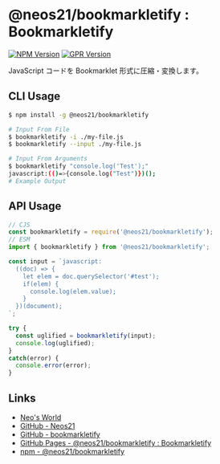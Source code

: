 # @neos21/bookmarkletify : Bookmarkletify

[![NPM Version](https://img.shields.io/npm/v/@neos21/bookmarkletify.svg)](https://www.npmjs.com/package/@neos21/bookmarkletify) [![GPR Version](https://img.shields.io/github/package-json/v/neos21/bookmarkletify?label=github)](https://github.com/Neos21/bookmarkletify/pkgs/npm/bookmarkletify)

JavaScript コードを Bookmarklet 形式に圧縮・変換します。


## CLI Usage

```bash
$ npm install -g @neos21/bookmarkletify

# Input From File
$ bookmarkletify -i ./my-file.js
$ bookmarkletify --input ./my-file.js

# Input From Arguments
$ bookmarkletify "console.log('Test');"
javascript:(()=>{console.log("Test")})();
# Example Output
```


## API Usage

```javascript
// CJS
const bookmarkletify = require('@neos21/bookmarkletify');
// ESM
import { bookmarkletify } from '@neos21/bookmarkletify';

const input = `javascript:
  ((doc) => {
    let elem = doc.querySelector('#test');
    if(elem) {
      console.log(elem.value);
    }
  })(document);
`;

try {
  const uglified = bookmarkletify(input);
  console.log(uglified);
}
catch(error) {
  console.error(error);
}
```


## Links

- [Neo's World](https://neos21.net/)
- [GitHub - Neos21](https://github.com/Neos21/)
- [GitHub - bookmarkletify](https://github.com/Neos21/bookmarkletify)
- [GitHub Pages - @neos21/bookmarkletify : Bookmarkletify](https://neos21.github.io/bookmarkletify)
- [npm - @neos21/bookmarkletify](https://www.npmjs.com/package/@neos21/bookmarkletify)
